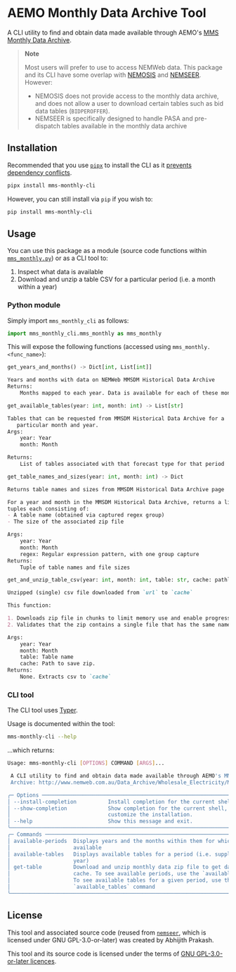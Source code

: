 # AEMO Monthly Data Archive Tool

A CLI utility to find and obtain data made available through AEMO's [MMS Monthly Data Archive](http://www.nemweb.com.au/Data_Archive/Wholesale_Electricity/MMSDM/).

> **Note**
> 
> Most users will prefer to use  to access NEMWeb data.
> This package and its CLI have some overlap with [NEMOSIS](https://github.com/UNSW-CEEM/NEMOSIS)
> and [NEMSEER](https://github.com/UNSW-CEEM/NEMSEER).
> However:
> - NEMOSIS does not provide access to the monthly data archive, and does not allow a user to download certain
 >   tables such as bid data tables (`BIDPEROFFER`).
> - NEMSEER is specifically designed to handle PASA and pre-dispatch tables available in the monthly data archive

## Installation

Recommended that you use [`pipx`](https://github.com/pypa/pipx) to install the CLI as it [prevents dependency conflicts](https://github.com/pypa/pipx#overview-what-is-pipx).

```bash
pipx install mms-monthly-cli
```

However, you can still install via `pip` if you wish to:
```bash
pip install mms-monthly-cli
```

## Usage

You can use this package as a module (source code functions within [`mms_monthly.py`](./mms_monthly_cli/mms_monthly.py)) or as a CLI tool to:

1. Inspect what data is available
2. Download and unzip a table CSV for a particular period (i.e. a month within a year)

### Python module

Simply import `mms_monthly_cli` as follows:

```python
import mms_monthly_cli.mms_monthly as mms_monthly
```

This will expose the following functions (accessed using `mms_monthly.<func_name>`):

```python
get_years_and_months() -> Dict[int, List[int]]
```
```md
Years and months with data on NEMWeb MMSDM Historical Data Archive
Returns:
    Months mapped to each year. Data is available for each of these months.
```

```python
get_available_tables(year: int, month: int) -> List[str]
```
```md
Tables that can be requested from MMSDM Historical Data Archive for a
   particular month and year.
Args:
    year: Year
    month: Month

Returns:
    List of tables associated with that forecast type for that period
```

```python
get_table_names_and_sizes(year: int, month: int) -> Dict
```
```md
Returns table names and sizes from MMSDM Historical Data Archive page

For a year and month in the MMSDM Historical Data Archive, returns a list of
tuples each consisting of:
- A table name (obtained via captured regex group)
- The size of the associated zip file

Args:
    year: Year
    month: Month
    regex: Regular expression pattern, with one group capture
Returns:
    Tuple of table names and file sizes
```

```python
get_and_unzip_table_csv(year: int, month: int, table: str, cache: pathlib.Path) -> None
```
```md
Unzipped (single) csv file downloaded from `url` to `cache`

This function:

1. Downloads zip file in chunks to limit memory use and enable progress bar
2. Validates that the zip contains a single file that has the same name as the zip

Args:
    year: Year
    month: Month
    table: Table name
    cache: Path to save zip.
Returns:
    None. Extracts csv to `cache`
```

### CLI tool

The CLI tool uses [Typer](https://typer.tiangolo.com/).

Usage is documented within the tool:
```bash
mms-monthly-cli --help
```
...which returns:
```bash
Usage: mms-monthly-cli [OPTIONS] COMMAND [ARGS]...

 A CLI utility to find and obtain data made available through AEMO's MMS Monthly Data
 Archive: http://www.nemweb.com.au/Data_Archive/Wholesale_Electricity/MMSDM/

╭─ Options ───────────────────────────────────────────────────────────────────────────────╮
│ --install-completion          Install completion for the current shell.                 │
│ --show-completion             Show completion for the current shell, to copy it or      │
│                               customize the installation.                               │
│ --help                        Show this message and exit.                               │
╰─────────────────────────────────────────────────────────────────────────────────────────╯
╭─ Commands ──────────────────────────────────────────────────────────────────────────────╮
│ available-periods  Displays years and the months within them for which data is          │
│                    available                                                            │
│ available-tables   Displays available tables for a period (i.e. supplied month and      │
│                    year)                                                                │
│ get-table          Download and unzip monthly data zip file to get data table CSV in    │
│                    cache. To see available periods, use the `available_periods` command │
│                    To see available tables for a given period, use the                  │
│                    `available_tables` command                                           │
╰─────────────────────────────────────────────────────────────────────────────────────────╯
```

## License

This tool and associated source code (reused from [`nemseer`](https://github.com/UNSW-CEEM/NEMSEER), which is licensed under GNU GPL-3.0-or-later) was created by Abhijith Prakash.

This tool and its source code is licensed under the terms of [GNU GPL-3.0-or-later licences](./LICENSE).
